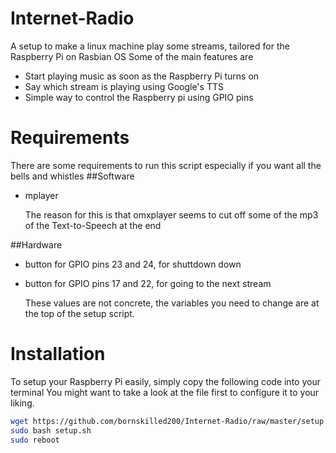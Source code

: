 Internet-Radio
==============

A setup to make a linux machine play some streams, tailored for the Raspberry Pi on Rasbian OS
Some of the main features are
* Start playing music as soon as the Raspberry Pi turns on
* Say which stream is playing using Google's TTS
* Simple way to control the Raspberry pi using GPIO pins

# Requirements
There are some requirements to run this script especially if you want all the bells and whistles
##Software
* mplayer

  The reason for this is that omxplayer seems to cut off some of the mp3 of the Text-to-Speech at the end
  
##Hardware
* button for GPIO pins 23 and 24, for shuttdown down
* button for GPIO pins 17 and 22, for going to the next stream

  These values are not concrete, the variables you need to change are at the top of the setup script.

# Installation
To setup your Raspberry Pi easily, simply copy the following code into your terminal
You might want to take a look at the file first to configure it to your liking.
```Bash
wget https://github.com/bornskilled200/Internet-Radio/raw/master/setup.sh
sudo bash setup.sh
sudo reboot
```
